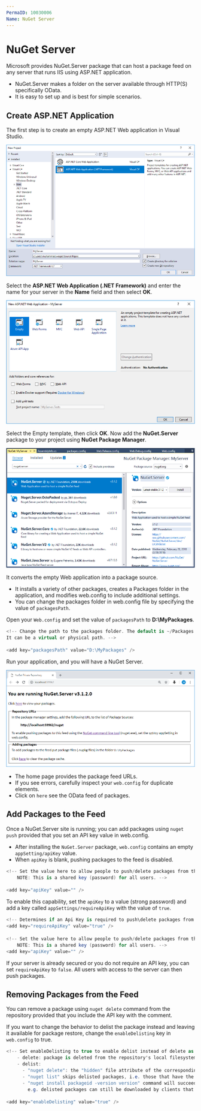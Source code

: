 ```yaml
---
PermaID: 10030006
Name: NuGet Server
---
```


# NuGet Server

Microsoft provides NuGet.Server package that can host a package feed on any server that runs IIS using ASP.NET application. 

 - NuGet.Server makes a folder on the server available through HTTP(S) specifically OData. 
 - It is easy to set up and is best for simple scenarios.

## Create ASP.NET Application

The first step is to create an empty ASP.NET Web application in Visual Studio.

<img src="https://raw.githubusercontent.com/zzzprojects/nuget-tutorial/master/docs/images/host-nuget-packages3.png">

Select the **ASP.NET Web Application (.NET Framework)** and enter the name for your server in the **Name** field and then select **OK**.

<img src="https://raw.githubusercontent.com/zzzprojects/nuget-tutorial/master/docs/images/host-nuget-packages4.png">

Select the Empty template, then click **OK**. Now add the **NuGet.Server** package to your project using **NuGet Package Manager**.

<img src="https://raw.githubusercontent.com/zzzprojects/nuget-tutorial/master/docs/images/host-nuget-packages5.png">

It converts the empty Web application into a package source. 

 - It installs a variety of other packages, creates a Packages folder in the application, and modifies web.config to include additional settings.
 - You can change the packages folder in web.config file by specifying the value of `packagesPath`.


Open your `Web.config` and set the value of `packagesPath` to **D:\MyPackages**.

```csharp
<!-- Change the path to the packages folder. The default is ~/Packages. 
It can be a virtual or physical path. -->

<add key="packagesPath" value="D:\MyPackages" />
```

Run your application, and you will have a NuGet Server.

<img src="https://raw.githubusercontent.com/zzzprojects/nuget-tutorial/master/docs/images/host-nuget-packages6.png">

 - The home page provides the package feed URLs. 
 - If you see errors, carefully inspect your `web.config` for duplicate elements.
 - Click on `here` see the OData feed of packages.

## Add Packages to the Feed

Once a NuGet.Server site is running; you can add packages using `nuget push` provided that you set an API key value in web.config.

 - After installing the `NuGet.Server` package, `web.config` contains an empty `appSetting/apiKey` value.
 - When `apiKey` is blank, pushing packages to the feed is disabled.

```csharp
<!-- Set the value here to allow people to push/delete packages from the server.
    NOTE: This is a shared key (password) for all users. -->

<add key="apiKey" value="" />
```

To enable this capability, set the `apiKey` to a value (strong password) and add a key called `appSettings/requireApiKey` with the value of `true`.

```csharp
<!-- Determines if an Api Key is required to push\delete packages from the server. -->
<add key="requireApiKey" value="true" />

<!-- Set the value here to allow people to push/delete packages from the server.
    NOTE: This is a shared key (password) for all users. -->
<add key="apiKey" value="" />
```

If your server is already secured or you do not require an API key, you can set `requireApiKey` to `false`. All users with access to the server can then push packages.

## Removing Packages from the Feed

You can remove a package using `nuget delete` command from the repository provided that you include the API key with the comment.

If you want to change the behavior to delist the package instead and leaving it available for package restore, change the `enableDelisting` key in `web.config` to true.

```csharp
<!-- Set enableDelisting to true to enable delist instead of delete as a result of a "nuget delete" command.
    - delete: package is deleted from the repository's local filesystem.
    - delist: 
      - "nuget delete": the "hidden" file attribute of the corresponding nupkg on the repository local filesystem is turned on instead of deleting the file.
      - "nuget list" skips delisted packages, i.e. those that have the hidden attribute set on their nupkg.
      - "nuget install packageid -version version" command will succeed for both listed and delisted packages.
        e.g. delisted packages can still be downloaded by clients that explicitly specify their version. -->

<add key="enableDelisting" value="true" />
```
